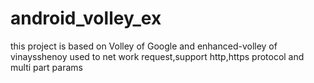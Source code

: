 # android_volley_ex
this project is based on Volley of Google and  enhanced-volley of vinaysshenoy used to net work request,support http,https protocol and multi part params 
